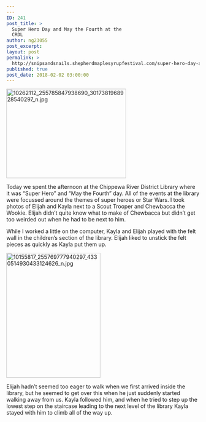 ```yaml
---
---
ID: 241
post_title: >
  Super Hero Day and May the Fourth at the
  CRDL
author: ng23055
post_excerpt:
layout: post
permalink: >
  http://snipsandsnails.shepherdmaplesyrupfestival.com/super-hero-day-and-may-the-fourth-at-the-crdl
published: true
post_date: 2018-02-02 03:00:00
---
```

<img title="" src="http://snipsandsnails.shepherdmaplesyrupfestival.com/wp-content/uploads/2018/02/10262112_255785847938690_3017381968928540297_n.jpg.jpeg" alt="10262112_255785847938690_3017381968928540297_n.jpg" width="312" height="233" />

Today we spent the afternoon at the Chippewa River District Library where it was “Super Hero” and “May the Fourth” day. All of the events at the library were focussed around the themes of super heroes or Star Wars. I took photos of Elijah and Kayla next to a Scout Trooper and Chewbacca the Wookie. Elijah didn’t quite know what to make of Chewbacca but didn’t get too weirded out when he had to be next to him.

While I worked a little on the computer, Kayla and Elijah played with the felt wall in the children’s section of the library. Elijah liked to unstick the felt pieces as quickly as Kayla put them up.

<img title="" src="http://snipsandsnails.shepherdmaplesyrupfestival.com/wp-content/uploads/2018/02/10155817_255769777940297_4330514930433124626_n.jpg.jpeg" alt="10155817_255769777940297_4330514930433124626_n.jpg" width="245" height="326" />

Elijah hadn’t seemed too eager to walk when we first arrived inside the library, but he seemed to get over this when he just suddenly started walking away from us. Kayla followed him, and when he tried to step up the lowest step on the staircase leading to the next level of the library Kayla stayed with him to climb all of the way up.